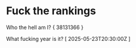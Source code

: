 # Fuck the rankings

Who the hell am I?
{ 38131366 }

What fucking year is it?
[ 2025-05-23T20:30:00Z ]
